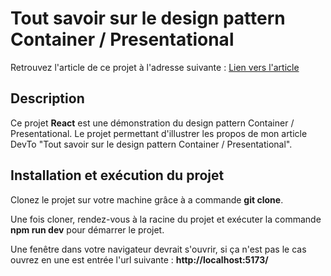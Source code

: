# Tout savoir sur le design pattern Container / Presentational

Retrouvez l'article de ce projet à l'adresse suivante : [Lien vers l'article](https://dev.to/vincent_react/tout-savoir-sur-le-design-pattern-container-presentational-4951)

## Description

Ce projet **React** est une démonstration du design pattern Container / Presentational. Le projet permettant d'illustrer les propos de mon article DevTo "Tout savoir sur le design pattern Container / Presentational".

## Installation et exécution du projet

Clonez le projet sur votre machine grâce à a commande **git clone**.

Une fois cloner, rendez-vous à la racine du projet et exécuter la commande **npm run dev** pour démarrer le projet.

Une fenêtre dans votre navigateur devrait s'ouvrir, si ça n'est pas le cas ouvrez en une est entrée l'url suivante : **http://localhost:5173/**

